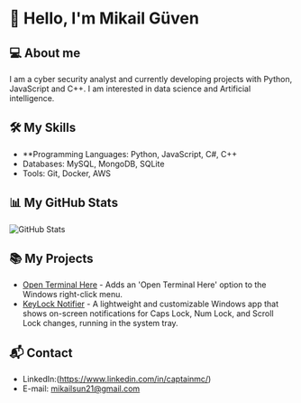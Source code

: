 # 👋 Hello, I'm Mikail Güven

## 💻 About me
I am a cyber security analyst and currently developing projects with Python, JavaScript and C++. I am interested in data science and Artificial intelligence.

## 🛠 My Skills
- **Programming Languages: Python, JavaScript, C#, C++
- Databases: MySQL, MongoDB, SQLite
- Tools: Git, Docker, AWS

## 📊 My GitHub Stats
![GitHub Stats](https://github-readme-stats.vercel.app/api?username=captainmgc&show_icons=true&theme=radical)

## 📚 My Projects
- [Open Terminal Here](https://github.com/captainmgc/openterminalhere) - Adds an 'Open Terminal Here' option to the Windows right-click menu.
- [KeyLock Notifier](https://github.com/captainmgc/key-lock-notifier) - A lightweight and customizable Windows app that shows on-screen notifications for Caps Lock, Num Lock, and Scroll Lock changes, running in the system tray.

## 📬 Contact
- LinkedIn:(https://www.linkedin.com/in/captainmc/)
- E-mail: mikailsun21@gmail.com



